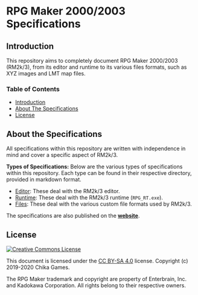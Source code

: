 # RPG Maker 2000/2003 Specifications
## Introduction
This repository aims to completely document RPG Maker 2000/2003 (RM2k/3), from its editor and runtime to its various files formats, such as XYZ images and LMT map files.

### Table of Contents
* [Introduction](#introduction)
* [About The Specifications](#about-the-specifications)
* [License](#license)

## About the Specifications
All specifications within this repository are written with independence in mind and cover a specific aspect of RM2k/3.

**Types of Specifications:** Below are the various types of specifications within this repository. Each type can be found in their respective directory, provided in markdown format.
* [Editor](Editor/README.md): These deal with the RM2k/3 editor.
* [Runtime](Runtime/README.md): These deal with the RM2k/3 runtime (`RPG_RT.exe`).
* [Files](Files/README.md): These deal with the various custom file formats used by RM2k/3.

The specifications are also published on the [**website**](https://chika-games.github.io/RPG-Maker-Specifications/).

## License
[![Creative Commons License](https://i.creativecommons.org/l/by-sa/4.0/88x31.png)](http://creativecommons.org/licenses/by-sa/4.0/)

This document is licensed under the [CC BY-SA 4.0](http://creativecommons.org/licenses/by-sa/4.0/) license. Copyright (c) 2019-2020 Chika Games.

The RPG Maker trademark and copyright are property of Enterbrain, Inc. and Kadokawa Corporation. All rights belong to their respective owners.
